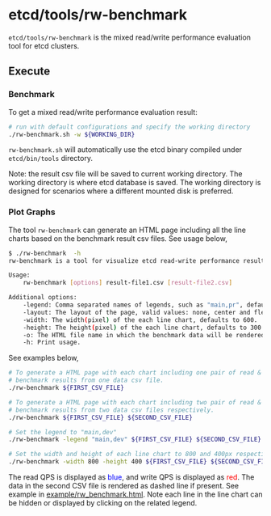 # etcd/tools/rw-benchmark

`etcd/tools/rw-benchmark` is the mixed read/write performance evaluation tool for etcd clusters.

## Execute

### Benchmark
To get a mixed read/write performance evaluation result:
```sh
# run with default configurations and specify the working directory
./rw-benchmark.sh -w ${WORKING_DIR}
```
`rw-benchmark.sh` will automatically use the etcd binary compiled under `etcd/bin/tools` directory.

Note: the result csv file will be saved to current working directory. The working directory is where etcd database is saved. The working directory is designed for scenarios where a different mounted disk is preferred.

### Plot Graphs
The tool `rw-benchmark` can generate an HTML page including all the line charts based on the benchmark result csv files. See usage below,
```sh
$ ./rw-benchmark  -h
rw-benchmark is a tool for visualize etcd read-write performance result.

Usage:
    rw-benchmark [options] result-file1.csv [result-file2.csv]

Additional options:
    -legend: Comma separated names of legends, such as "main,pr", defaults to "1" or "1,2" depending on the number of CSV files provided.
    -layout: The layout of the page, valid values: none, center and flex, defaults to "flex".
    -width: The width(pixel) of the each line chart, defaults to 600.
    -height: The height(pixel) of the each line chart, defaults to 300.
    -o: The HTML file name in which the benchmark data will be rendered, defaults to "rw_benchmark.html".
    -h: Print usage.
```

See examples below,
```sh
# To generate a HTML page with each chart including one pair of read & write
# benchmark results from one data csv file.
./rw-benchmark ${FIRST_CSV_FILE} 

# To generate a HTML page with each chart including two pair of read & write 
# benchmark results from two data csv files respectively.
./rw-benchmark ${FIRST_CSV_FILE} ${SECOND_CSV_FILE}

# Set the legend to "main,dev"
./rw-benchmark -legend "main,dev" ${FIRST_CSV_FILE} ${SECOND_CSV_FILE}

# Set the width and height of each line chart to 800 and 400px respectively
./rw-benchmark -width 800 -height 400 ${FIRST_CSV_FILE} ${SECOND_CSV_FILE}
```

The read QPS is displayed as <span style="color:blue">blue</span>, and write QPS is displayed as <span style="color:red">red</span>. 
The data in the second CSV file is rendered as dashed line if present. See example in [example/rw_benchmark.html](example/rw_benchmark.html).
Note each line in the line chart can be hidden or displayed by clicking on the related legend.
